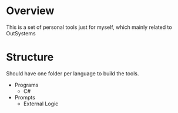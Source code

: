 # Overview
This is a set of personal tools just for myself, which mainly related to OutSystems

# Structure
Should have one folder per language to build the tools.
- Programs
  - C#
- Prompts
  - External Logic
